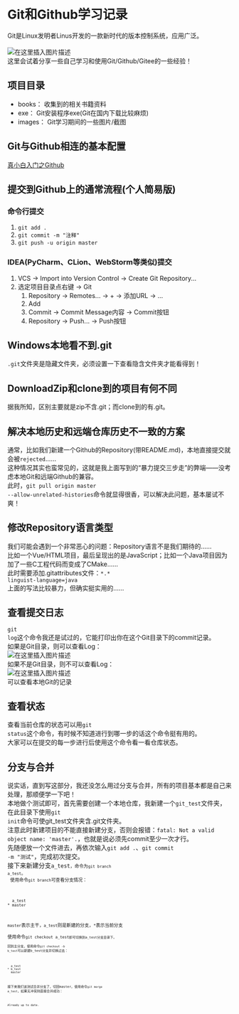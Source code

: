 # Git和Github学习记录

Git是Linux发明者Linus开发的一款新时代的版本控制系统，应用广泛。<br/><br/>
![在这里插入图片描述](https://github.com/ChenYikunReal/git_learning/blob/master/images/Github.PNG?x-oss-process=image/watermark,type_ZmFuZ3poZW5naGVpdGk,shadow_10,text_aHR0cHM6Ly9ibG9nLmNzZG4ubmV0L3dlaXhpbl80Mzg5NjMxOA==,size_16,color_FFFFFF,t_70)
<br/>
这里会试着分享一些自己学习和使用Git/Github/Gitee的一些经验！

## 项目目录
- books： 收集到的相关书籍资料
- exe： Git安装程序exe(Git在国内下载比较麻烦)
- images： Git学习期间的一些图片/截图

## Git与Github相连的基本配置
[真小白入门之Github](https://blog.csdn.net/nmjuzi/article/details/82184818)

## 提交到Github上的通常流程(个人简易版)
### 命令行提交
1. <code>git add .</code>
2. <code>git commit -m "注释"</code>
3. <code>git push -u origin master</code>
### IDEA(PyCharm、CLion、WebStorm等类似)提交
1. VCS → Import into Version Control → Create Git Repository...
2. 选定项目目录点右键 → Git
    1. Repository → Remotes... → + → 添加URL → ...
    2. Add
    2. Commit → Commit Message内容 → Commit按钮
    3. Repository → Push... → Push按钮

## Windows本地看不到.git
<code>.git</code>文件夹是隐藏文件夹，必须设置一下查看隐含文件夹才能看得到！

## DownloadZip和clone到的项目有何不同
据我所知，区别主要就是zip不含.git；而clone到的有.git。

## 解决本地历史和远端仓库历史不一致的方案
通常，比如我们新建一个Github的Repository(带README.md)，本地直接提交就会被<code>rejected</code>……<br/>
这种情况其实也蛮常见的，这就是我上面写到的“暴力提交三步走”的弊端——没考虑本地Git和远端Github的兼容。<br/>
此时，<code>git pull origin master --allow-unrelated-histories</code>命令就显得很香，可以解决此问题，基本屡试不爽！

## 修改Repository语言类型
我们可能会遇到一个非常恶心的问题：Repository语言不是我们期待的……<br/>
比如一个Vue/HTML项目，最后呈现出的是JavaScript；比如一个Java项目因为加了一些C工程代码而变成了CMake……<br/>
此时需要添加.gitattributes文件：<code>\*.\* linguist-language=java</code><br/>
上面的写法比较暴力，但确实挺实用的……

## 查看提交日志
<code>git log</code>这个命令我还是试过的，它能打印出你在这个Git目录下的commit记录。<br/>
如果是Git目录，则可以查看Log：<br/>
![在这里插入图片描述](https://github.com/ChenYikunReal/git_learning/blob/master/images/IncorrectLog.PNG?x-oss-process=image/watermark,type_ZmFuZ3poZW5naGVpdGk,shadow_10,text_aHR0cHM6Ly9ibG9nLmNzZG4ubmV0L3dlaXhpbl80Mzg5NjMxOA==,size_16,color_FFFFFF,t_70)
<br/>
如果不是Git目录，则不可以查看Log：<br/>
![在这里插入图片描述](https://github.com/ChenYikunReal/git_learning/blob/master/images/CorrectLog.PNG?x-oss-process=image/watermark,type_ZmFuZ3poZW5naGVpdGk,shadow_10,text_aHR0cHM6Ly9ibG9nLmNzZG4ubmV0L3dlaXhpbl80Mzg5NjMxOA==,size_16,color_FFFFFF,t_70)
<br/>
可以查看本地Git的记录

## 查看状态
查看当前仓库的状态可以用<code>git status</code>这个命令，有时候不知道进行到哪一步的话这个命令挺有用的。<br/>
大家可以在提交的每一步进行后使用这个命令看一看仓库状态。

## 分支与合并
说实话，直到写这部分，我还没怎么用过分支与合并，所有的项目基本都是自己来处理，那顺便学一下吧！<br/>
本地做个测试即可，首先需要创建一个本地仓库，我新建一个<code>git_test</code>文件夹，在此目录下使用<code>git init</code>命令可使git_test文件夹含.git文件夹。<br/>
注意此时新建项目的不能直接新建分支，否则会报错：<code>fatal: Not a valid object name: 'master'.</code>，也就是说必须先commit至少一次才行。<br/>
先随便放一个文件进去，再依次输入<code>git add .</code>、<code>git commit -m "测试"</code>，完成初次提交。<br/>
接下来新建分支<code>a_test<code>，命令为<code>git branch a_test</code>。<br/>
使用命令<code>git branch</code>可查看分支情况：
```text
  a_test
* master
```
<code>master</code>表示主干，<code>a_test</code>则是新建的分支，<code>\*</code>表示当前分支<br/>
使用命令<code>git checkout a_test<code>即可切换到a_test分支目录下。<br/>
回到主分支，使用命令<code>git checkout -b b_test</code>可以新建b_test分支并切换过去：
```text
  a_test
* b_test
  master
```
接下来我们该测试合并分支了，切回master，使用命令<code>git merge a_test</code>，如果无冲突则直接合并成功：<br/>
```text
Already up to date.
```
